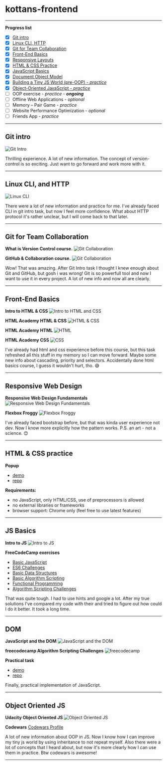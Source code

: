 # kottans-frontend

***

**Progress list**

- [x] [Git intro](#git-intro)
- [x] [Linux CLI, HTTP](#linux-cli-and-http)
- [x] [Git for Team Collaboration](#git-for-team-collaboration)
- [x] [Front-End Basics](#front-end-basics)
- [x] [Responsive Layouts](#responsive-web-design)
- [x] [HTML & CSS Practice](#html--css-practice)
- [x] [JavaScript Basics](#js-basics)
- [x] [Document Object Model](#dom)
- [x] [Building a Tiny JS World (pre-OOP) - *practice*](https://menchynskyi.github.io/a-tiny-JS-world/)
- [x] [Object-Oriented JavaScript - *practice*](#object-oriented-js)
- [ ] OOP exercise - *practice* - ***ongoing***
- [ ] Offline Web Applications - *optional*
- [ ] Memory – Pair Game - *practice*
- [ ] Website Performance Optimization - *optional*
- [ ] Friends App - *practice*
***

## Git intro


![Git Intro](https://github.com/Menchynskyi/kottans-frontend/blob/master/task_git_intro/git_intro.JPG "Git and GitHub")

Thrilling experience. A lot of new information. The concept of version-control is so exciting. Just want to go forward and work more with it.
***

## Linux CLI, and HTTP


![Linux CLI](https://raw.githubusercontent.com/Menchynskyi/kottans-frontend/master/task_linux_cli/task_linux_cli.JPG "Learn the Command Line")

There were a lot of new information and practice for me. I've already faced CLI in git intro task, but now  I feel more confidence. What about HTTP protocol it's rather unclear, but I will come back to that later.
***

## Git for Team Collaboration


**What is Version Control course.**
![Git Collaboration](https://github.com/Menchynskyi/kottans-frontend/blob/master/task_git_collaboration/what_is_version_control.JPG "What is version control")

**GitHub & Collaboration course.**
![Git Collaboration](https://github.com/Menchynskyi/kottans-frontend/blob/master/task_git_collaboration/github_collaboration.JPG "GitHub & Collaboration")

Wow! That was amazing. After Git Intro task I thought I knew enough about Git and GitHub, but gosh i was wrong! Git is so powerfull tool and now I want to use it in every project. A lot of new info and now all are clearly.
***

## Front-End Basics


**Intro to HTML & CSS**
![Intro to HTML and CSS](https://github.com/Menchynskyi/kottans-frontend/blob/master/task_html_css_intro/intro_to_html_and_css.JPG "Intro to HTML and CSS")

**HTML Academy HTML & CSS**
![HTML & CSS](https://github.com/Menchynskyi/kottans-frontend/blob/master/task_html_css_intro/html_academy_1.JPG "HTML & CSS")

**HTML Academy HTML**
![HTML](https://github.com/Menchynskyi/kottans-frontend/blob/master/task_html_css_intro/html_academy_2.JPG "HTML")

**HTML Academy CSS**
![CSS](https://github.com/Menchynskyi/kottans-frontend/blob/master/task_html_css_intro/html_academy_3.JPG "CSS")

I've already had html and css experience before this course, but this task refreshed all this stuff in my memory so I can move forward. Maybe some new info about cascading, priority and selectors. Accidentally done html basics course, I guess it wouldn't hurt, tho. 😅
***

## Responsive Web Design


**Responsive Web Design Fundamentals**
![Responsive Web Design Fundamentals](https://github.com/Menchynskyi/kottans-frontend/blob/master/task_responsive_web_design/responsive_web_design_fundamentals.JPG "Responsive")

**Flexbox Froggy**
![Flexbox Froggy](https://github.com/Menchynskyi/kottans-frontend/blob/master/task_responsive_web_design/flexbox_froggy.JPG "Flexbox Froggy")

I've already faced bootstrap before, but that was kinda user experience not dev. Now I know more explicitly how the pattern works. P.S. an art - not a science. 😊
***

## HTML & CSS practice


**Popup**
* [demo](https://menchynskyi.github.io/popup-html-css/)
* [repo](https://github.com/Menchynskyi/popup-html-css)

**Requirements:**
* no JavaScript, only HTML/CSS, use of preprocessors is allowed
* no external libraries or frameworks
* browser support: Chrome only (feel free to use latest features)
***

## JS Basics


**Intro to JS**
![Intro to JS](https://github.com/Menchynskyi/kottans-frontend/blob/master/task_js_basics/intro_to_js.JPG "Intro to JS")

**FreeCodeCamp exercises**
* [Basic JavaScript](https://github.com/Menchynskyi/kottans-frontend/blob/master/task_js_basics/basic_javascript.PNG)
* [ES6 Challenges](https://github.com/Menchynskyi/kottans-frontend/blob/master/task_js_basics/es6_challenges.jpg)
* [Basic Data Structures](https://github.com/Menchynskyi/kottans-frontend/blob/master/task_js_basics/basic_data_structures.jpg)
* [Basic Algorithm Scripting](https://github.com/Menchynskyi/kottans-frontend/blob/master/task_js_basics/basic_algorithm_scripting.jpg)
* [Functional Programming](https://github.com/Menchynskyi/kottans-frontend/blob/master/task_js_basics/functional_programming.jpg)
* [Algorithm Scripting Challenges](https://github.com/Menchynskyi/kottans-frontend/blob/master/task_js_basics/algorithm_scripting_challenges.jpg)

That was quite tough. I had to use hints and google a lot. After my true solutions I've compared my code with their and tried to figure out how could I do it better. It took a long time.
***

## DOM


**JavaScript and the DOM**
![JavaScript and the DOM](https://github.com/Menchynskyi/kottans-frontend/blob/master/task_js_dom/javascript_and_the_dom.jpg "JavaScript and the DOM")

**freecodecamp Algorithm Scripting Challenges**
![freecodecamp](https://github.com/Menchynskyi/kottans-frontend/blob/master/task_js_dom/freecodecamp_algorithm_scripting_challenges.jpg "freecodecamp")

**Practical task**
* [demo](https://menchynskyi.github.io/interactive-side-menu/)
* [repo](https://github.com/Menchynskyi/interactive-side-menu)

Finally, practical implementation of JavaScript.
***

## Object Oriented JS

**Udacity Object Oriented JS**
![Object Oriented JS](https://github.com/Menchynskyi/kottans-frontend/blob/master/task_js_oop/object_oriented_js.jpg "Object Oriented JS")

**Codewars**
[Codewars Profile](https://www.codewars.com/users/Menchynskyi)

A lot of new information about OOP in JS. Now I know how I can improve my tiny js world by using inheritance to not repeat myself. Also there were a lot of concepts that I heard about, but now it's more clearly how I can use them in practice. Btw codewars is awesome!
***

